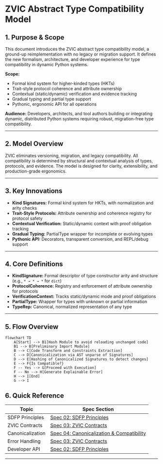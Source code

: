 

# ZVIC Abstract Type Compatibility Model

## 1. Purpose & Scope

This document introduces the ZVIC abstract type compatibility model, a ground-up reimplementation with no legacy or migration support. It defines the new formalism, architecture, and developer experience for type compatibility in dynamic Python systems.

**Scope:**
- Formal kind system for higher-kinded types (HKTs)
- Trait-style protocol coherence and attribute ownership
- Contextual (static/dynamic) verification and evidence tracking
- Gradual typing and partial type support
- Pythonic, ergonomic API for all operations

**Audience:**
Developers, architects, and tool authors building or integrating dynamic, distributed Python systems requiring robust, migration-free type compatibility.

---

## 2. Model Overview

ZVIC eliminates versioning, migration, and legacy compatibility. All compatibility is determined by structural and contextual analysis of types, protocols, and evidence. The model is designed for clarity, extensibility, and production-grade ergonomics.

---

## 3. Key Innovations

- **Kind Signatures:** Formal kind system for HKTs, with normalization and arity checks
- **Trait-Style Protocols:** Attribute ownership and coherence registry for protocol safety
- **Contextual Verification:** Static/dynamic context with proof obligation tracking
- **Gradual Typing:** PartialType wrapper for incomplete or evolving types
- **Pythonic API:** Decorators, transparent conversion, and REPL/debug support

---

## 4. Core Definitions

- **KindSignature:** Formal descriptor of type constructor arity and structure (e.g., `* → * → *` for `dict`)
- **ProtocolCoherence:** Registry and enforcement of attribute ownership for protocols
- **VerificationContext:** Tracks static/dynamic mode and proof obligations
- **PartialType:** Wrapper for types with unknown or partial information
- **TypeRep:** Canonical, normalized representation of any type

---

## 5. Flow Overview

```mermaid
flowchart TD
    A[Start] --> B1[Hash Module to avoid reloading unchanged code]
    B1 --> B[Preliminary Import Module]
    B --> C[Code Transform and Constraints Extraction]
    C --> D[Canonicalization via AST unparse of Signatures]
    D --> E[Hashing of Canonicalized Signatures to detect changes]
    E --> F{Is Compatible?}
    F -- Yes --> G[Proceed with Execution]
    F -- No --> H[Generate Explainable Error]
    H --> I[End]
    G --> I
```


## 6. Quick Reference

| Topic                | Spec Section                                  |
|----------------------|-----------------------------------------------|
| SDFP Principles      | [Spec 02: SDFP Principles](spec-02-SDFP-Principles.md) |
| ZVIC Contracts       | [Spec 03: ZVIC Contracts](spec-03-ZVIC-Contracts.md)   |
| Canonicalization     | [Spec 04: Canonicalization & Compatibility](spec-04-Canonicalization-Compatibility.md) |
| Error Handling       | [Spec 03: ZVIC Contracts](spec-03-ZVIC-Contracts.md)   |
| Developer API        | [Spec 02: SDFP Principles](spec-02-SDFP-Principles.md) |

---
